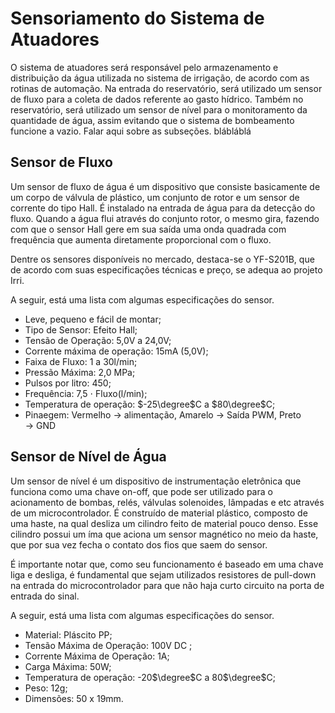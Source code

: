# Sensoriamento do Sistema de Atuadores

O sistema de atuadores será responsável pelo armazenamento e distribuição da água utilizada no sistema de irrigação, de acordo com as rotinas de automação. Na entrada do reservatório, será utilizado um sensor de fluxo para a coleta de dados referente ao gasto hídrico. Também no reservatório, será utilizado um sensor de nível para o monitoramento da quantidade de água, assim evitando que o sistema de bombeamento funcione a vazio.  Falar aqui sobre as subseções.  blábláblá

## Sensor de Fluxo

Um sensor de fluxo de água é um dispositivo que consiste basicamente de um corpo de válvula de plástico, um conjunto de rotor e um sensor de corrente do tipo Hall. É instalado na entrada de água para da detecção do fluxo. Quando a água flui através do conjunto rotor, o mesmo gira, fazendo com que o sensor Hall gere em sua saída uma onda quadrada com frequência que aumenta diretamente proporcional com o fluxo. 

Dentre os sensores disponíveis no mercado, destaca-se o YF-S201B, que de acordo com suas especificações técnicas e preço, se adequa ao projeto Irri.

A seguir, está uma lista com algumas especificações do sensor.

- Leve, pequeno e fácil de montar;
- Tipo de Sensor: Efeito Hall;
- Tensão de Operação: 5,0V a 24,0V;
- Corrente máxima de operação: 15mA (5,0V);
- Faixa de Fluxo: 1 a 30l/min;
- Pressão Máxima: 2,0 MPa;
- Pulsos por litro: 450;
- Frequência: 7,5 $\cdot$ Fluxo(l/min);
- Temperatura de operação: $-25\degree$C a $80\degree$C;
- Pinaegem: Vermelho → alimentação, Amarelo → Saída PWM, Preto → GND

## Sensor de Nível de Água

Um sensor de nível é um dispositivo de instrumentação eletrônica que funciona como uma chave on-off, que pode ser utilizado para o acionamento de bombas, relés, válvulas solenoides, lâmpadas e etc através de um microcontrolador. É construído de material plástico, composto de uma haste, na qual desliza um cilindro feito de material pouco denso. Esse cilindro possui um íma que aciona um sensor magnético no meio da haste, que por sua vez fecha o contato dos fios que saem do sensor.

É importante notar que, como seu funcionamento é baseado em uma chave liga e desliga, é fundamental que sejam utilizados resistores de pull-down na entrada do microcontrolador para que não haja curto circuito na porta de entrada do sinal. 

A seguir, está uma lista com algumas especificações do sensor. 

- Material: Pláscito PP;
- Tensão Máxima de Operação: 100V DC ;
- Corrente Máxima de Operação: 1A;
- Carga Máxima: 50W;
- Temperatura de operação: -20$\degree$C a 80$\degree$C;
- Peso: 12g;
- Dimensões: 50 x 19mm.
